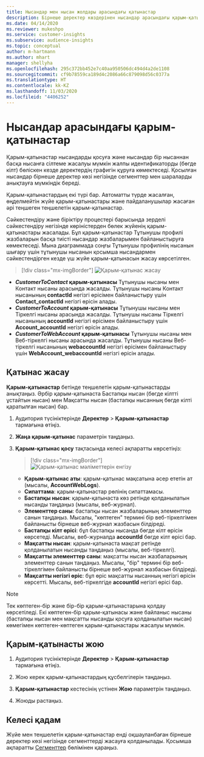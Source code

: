 ```yaml
---
title: Нысандар мен нысан жолдары арасындағы қатынастар
description: Бірнеше деректер көздерінен нысандар арасындағы қарым-қатынастарды жасап, басқарыңыз.
ms.date: 04/14/2020
ms.reviewer: mukeshpo
ms.service: customer-insights
ms.subservice: audience-insights
ms.topic: conceptual
author: m-hartmann
ms.author: mhart
manager: shellyha
ms.openlocfilehash: 295c372bb452e7c40aa950506dc494d4a2de1108
ms.sourcegitcommit: cf9b78559ca189d4c2086a66c879098d56c0377a
ms.translationtype: HT
ms.contentlocale: kk-KZ
ms.lasthandoff: 11/03/2020
ms.locfileid: "4406252"
---
```

# <a name="relationships-between-entities"></a>Нысандар арасындағы қарым-қатынастар

Қарым-қатынастар нысандарды қосуға және нысандар бір нысаннан басқа нысанға сілтеме жасалуы мүмкін жалпы идентификаторды (бөгде кілт) бөліскен кезде деректердің графигін құруға көмектеседі. Қосылған нысандар бірнеше деректер көзі негізінде сегменттер мен шараларды анықтауға мүмкіндік береді.

Қарым-қатынастардың екі түрі бар. Автоматты түрде жасалған, өңделмейтін жүйе қарым-қатынастары және пайдаланушылар жасаған әрі теңшеген теңшелетін қарым-қатынастар.

Сәйкестендіру және біріктіру процестері барысында зерделі сәйкестендіру негізінде көріністерден бөлек жүйенің қарым-қатынастары жасалады. Бұл қарым-қатынастар Тұтынушы профилі жазбаларын басқа тиісті нысандар жазбаларымен байланыстыруға көмектеседі. Мына диаграммада соңғы Тұтынушы профилінің нысанын шығару үшін тұтынушы нысанын қосымша нысандармен сәйкестендірген кезде үш жүйе қарым-қатынасын жасау көрсетілген.

> [!div class="mx-imgBorder"]
> ![Қарым-қатынас жасау](media/relationships-entities-merge.png "Қарым-қатынас жасау")

- ***CustomerToContact* қарым-қатынасы** Тұтынушы нысаны мен Контакт нысаны арасында жасалды. Тұтынушы нысаны Контакт нысанының **contactId** негізгі өрісімен байланыстыру үшін **Contact_contactId** негізгі өрісін алады.
- **_CustomerToAccount_ қарым-қатынасы** Тұтынушы нысаны мен Тіркелгі нысаны арасында жасалды. Тұтынушы нысаны Тіркелгі нысанының **accountId** негізгі өрісімен байланыстыру үшін **Account_accountId** негізгі өрісін алады.
- **_CustomerToWebAccount_ қарым-қатынасы** Тұтынушы нысаны мен Веб-тіркелгі нысаны арасында жасалды. Тұтынушы нысаны Веб-тіркелгі нысанының **webaccountId** негізгі өрісімен байланыстыру үшін **WebAccount_webaccountId** негізгі өрісін алады.

## <a name="create-a-relationship"></a>Қатынас жасау

**Қарым-қатынастар** бетінде теңшелетін қарым-қатынастарды анықтаңыз. Әрбір қарым-қатынаста Бастапқы нысан (бөгде кілтті ұстайтын нысан) мен Мақсатты нысан (бастапқы нысанның бөгде кілті қаратылған нысан) бар.

1. Аудитория түсініктерінде **Деректер** > **Қарым-қатынастар** тармағына өтіңіз.

2. **Жаңа қарым-қатынас** параметрін таңдаңыз.

3. **Қарым-қатынас қосу** тақтасында келесі ақпаратты көрсетіңіз:

   > [!div class="mx-imgBorder"]
   > ![Қарым-қатынас мәліметтерін енгізу](media/relationships-add.png "Қарым-қатынас мәліметтерін енгізу")

   - **Қарым-қатынас аты**: қарым-қатынас мақсатына әсер ететін ат (мысалы, **AccountWebLogs**).
   - **Сипаттама**: қарым-қатынастар рөлінің сипаттамасы.
   - **Бастапқы нысан**: қарым-қатынаста көз ретінде қолданылатын нысанды таңдаңыз (мысалы, веб-журнал).
   - **Элементтер саны**: бастапқы нысан жазбаларының элементтер санын таңдаңыз. Мысалы, "көптеген" термині бір веб-тіркелгімен байланысты бірнеше веб-журнал жазбасын білдіреді.
   - **Бастапқы кілт өрісі**: бұл бастапқы нысанда бөгде кілт өрісін көрсетеді. Мысалы, веб-журналда **accountId** бөгде кілт өрісі бар.
   - **Мақсатты нысан**: қарым-қатынаста мақсат ретінде қолданылатын нысанды таңдаңыз (мысалы, веб-тіркелгі).
   - **Мақсатты элементтер саны**: мақсатты нысан жазбаларының элементтер санын таңдаңыз. Мысалы, "бір" термині бір веб-тіркелгімен байланысты бірнеше веб-журнал жазбасын білдіреді.
   - **Мақсатты негізгі өріс**: бұл өріс мақсатты нысанның негізгі өрісін көрсетті. Мысалы, веб-тіркелгіде **accountId** негізгі өрісі бар.

> [!NOTE]
> Тек көптеген-бір және бір-бір қарым-қатынастарына қолдау көрсетіледі. Екі көптеген-бір қарым-қатынасы және байланыс нысаны (бастапқы нысан мен мақсатты нысанды қосуға қолданылатын нысан) көмегімен көптеген-көптеген қарым-қатынастары жасалуы мүмкін.

## <a name="delete-a-relationship"></a>Қарым-қатынасты жою

1. Аудитория түсініктерінде **Деректер** > **Қарым-қатынастар** тармағына өтіңіз.

2. Жою керек қарым-қатынастардың құсбелгілерін таңдаңыз.

3. **Қарым-қатынастар** кестесінің үстінен **Жою** параметрін таңдаңыз.

4. Жоюды растаңыз.

## <a name="next-step"></a>Келесі қадам

Жүйе мен теңшелетін қарым-қатынастар енді оқшауланбаған бірнеше деректер көзі негізінде сегменттерді жасауға қолданылады. Қосымша ақпаратты [Сегменттер](segments.md) бөлімінен қараңыз.
